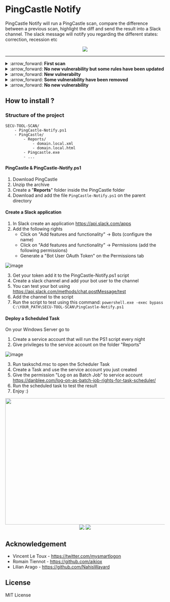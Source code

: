 PingCastle Notify
===

PingCastle Notify will run a PingCastle scan, compare the difference between a previous scan, highlight the diff and send the result into a Slack channel.
The slack message will notify you regarding the different states: correction, recession etc
<p align="center">

<img src="https://user-images.githubusercontent.com/5891788/191265253-24f23845-b9e9-4dd2-9ffe-021f7ae7af70.png">

</p>
<hr>
<details>
<summary>:arrow_forward: <b>First scan</b></summary>

![image](https://user-images.githubusercontent.com/5891788/191265007-57656f04-12ed-4e93-af36-90b0711aa412.png)
</details>
<details>
<summary>:arrow_forward: <b>No new vulnerability but some rules have been updated</b></summary>

![image](https://user-images.githubusercontent.com/5891788/191266282-cd790c58-76df-4116-89fa-4aa954f0dd7e.png)

</details>
<details>

<summary>:arrow_forward: <b>New vulnerabilty</b></summary>

![image](https://user-images.githubusercontent.com/5891788/191268156-cb1c1884-beef-421e-9aae-75661e071abf.png)
</details>
<details>
<summary>:arrow_forward: <b>Some vulnerability have been removed</b></summary>

![image](https://user-images.githubusercontent.com/5891788/191265798-0ef01763-6401-4c51-9d7d-8bf6f5ab246d.png)  
</details>
<details>
<summary>:arrow_forward: <b>No new vulnerability</b></summary>

No result in slack since reports are the same
</details>

## How to install ?

### Structure of the project

```
SECU-TOOL-SCAN/
    - PingCastle-Notify.ps1
    - PingCastle/
        - Reports/
            - domain.local.xml
            - domain.local.html
        - Pingcastle.exe
        - ...
```

#### PingCastle & PingCastle-Notify.ps1

1. Download PingCastle
2. Unzip the archive
3. Create a "**Reports**" folder inside the PingCastle folder
4. Download and add the file `PingCastle-Notify.ps1` on the parent directory

#### Create a Slack application

1. In Slack create an application https://api.slack.com/apps
2. Add the following rights
   - Click on "Add features and functionality" -> Bots (configure the name)
   - Click on "Add features and functionality" -> Permissions (add the following permissions)
   - Generate a "Bot User OAuth Token" on the Permissions tab
   
![image](https://user-images.githubusercontent.com/5891788/191264679-7942173b-bb1f-4dd1-a936-4e97acdb1b5e.png)

3. Get your token add it to the PingCastle-Notify.ps1 script
4. Create a slack channel and add your bot user to the channel
5. You can test your bot using https://api.slack.com/methods/chat.postMessage/test
6. Add the channel to the script
7. Run the script to test using this command: 
   `powershell.exe -exec bypass C:\YOUR_PATH\SECU-TOOL-SCAN\PingCastle-Notify.ps1`

#### Deploy a Scheduled Task

On your Windows Server go to

1. Create a service account that will run the PS1 script every night
2. Give privileges to the service account on the folder "Reports"

![image](https://user-images.githubusercontent.com/5891788/191264615-ab0b9479-b869-4cbf-9e74-499ca0b38c4e.png)

3. Run taskschd.msc to open the Scheduler Task
4. Create a Task and use the service account you just created
5. Give the permission "Log on as Batch Job" to service account https://danblee.com/log-on-as-batch-job-rights-for-task-scheduler/
6. Run the scheduled task to test the result
7. Enjoy :)

<p align="center">
<img width="600" height="400" src="https://user-images.githubusercontent.com/5891788/191264530-bb4f2700-d91b-4e94-8bb8-ea57238e90ca.png">
<img src="https://user-images.githubusercontent.com/5891788/191264565-a5fe4a3c-b14d-4e5a-b6c0-efe741d4591d.png">
<img src="https://user-images.githubusercontent.com/5891788/191264503-cb3155a9-f2b3-4fed-b6de-eaf35b47a545.png">
</p>

## Acknowledgement

- Vincent Le Toux - https://twitter.com/mysmartlogon
- Romain Tiennot - https://github.com/aikiox
- Lilian Arago - https://github.com/NahisWayard

## License

MIT License
